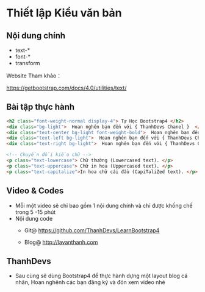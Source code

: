 Thiết lập Kiểu văn bản
======================

## Nội dung chính

* text-*
* font-*
* transform

Website Tham khảo：

https://getbootstrap.com/docs/4.0/utilities/text/

## Bài tập thực hành

~~~html
<h2 class="font-weight-normal display-4"> Tự Học Bootstrap4 </h2>
<div class="bg-light">  Hoan nghên bạn đến với { ThanhDevs Chanel }  </div>
<div class="text-center bg-light font-weight-bold">  Hoan nghên bạn đến với { ThanhDevs Chanel }  </div>
<div class="text-left bg-light">  Hoan nghên bạn đến với { ThanhDevs Chanel } </div>
<div class="text-right bg-light">  Hoan nghên bạn đến với { ThanhDevs Chanel }  </div>

<!-- Chuyển đổi kiểu chữ -->
<p class="text-lowercase"> Chữ thường (Lowercased text). </p>
<p class="text-uppercase"> Chữ in hoa (Uppercased text). </p>
<p class="text-capitalize">In hoa chữ cái đầu (CapiTaliZed text). </p>
~~~

## Video & Codes

* Mỗi một video sẽ chỉ bao gồm 1 nội dung chính và chỉ được khống chế trong 5 -15 phút 
* Nội dung code 
  - Git@
    https://github.com/ThanhDevs/LearnBootstrap4

  - Blog@
    http://lavanthanh.com

## ThanhDevs

* Sau cùng sẽ dùng Bootstrap4 để thực hành dựng một layout blog cá nhân, Hoan nghênh các bạn đăng ký và đón xem video nhé